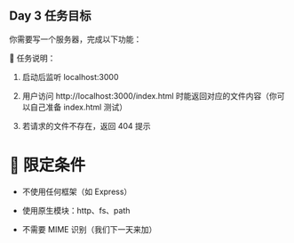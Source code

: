 ## Day 3 任务目标

你需要写一个服务器，完成以下功能：

🧩 任务说明：

1. 启动后监听 localhost:3000

2. 用户访问 http://localhost:3000/index.html 时能返回对应的文件内容（你可以自己准备 index.html 测试）

3. 若请求的文件不存在，返回 404 提示

# 🔧 限定条件

- 不使用任何框架（如 Express）

- 使用原生模块：http、fs、path

- 不需要 MIME 识别（我们下一天来加）
